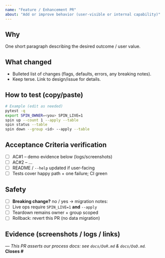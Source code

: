 ```yaml
---
name: "Feature / Enhancement PR"
about: "Add or improve behavior (user-visible or internal capability)"
---
```


<!-- Title rule: conventional commit.
     Example: feat(cli): add --table for status -->

## Why
One short paragraph describing the desired outcome / user value.

## What changed
- Bulleted list of changes (flags, defaults, errors, any breaking notes).
- Keep terse. Link to design/issue for details.

## How to test (copy/paste)
```bash
# Example (edit as needed)
pytest -q
export SPIN_OWNER=<you> SPIN_LIVE=1
spin up --count 1 --apply --table
spin status --table
spin down --group <id> --apply --table
````

## Acceptance Criteria verification

* [ ] AC#1 – demo evidence below (logs/screenshots)
* [ ] AC#2 – …
* [ ] README / `--help` updated if user-facing
* [ ] Tests cover happy path + one failure; CI green

## Safety

* [ ] **Breaking change?** no / yes → migration notes:
* [ ] Live ops require `SPIN_LIVE=1` **and** `--apply`
* [ ] Teardown remains owner + group scoped
* [ ] Rollback: revert this PR (no data migration)

## Evidence (screenshots / logs / links)

<attach here>

—
*This PR asserts our process docs: see `docs/DoR.md` & `docs/DoD.md`.*
**Closes #<issue-id>**
